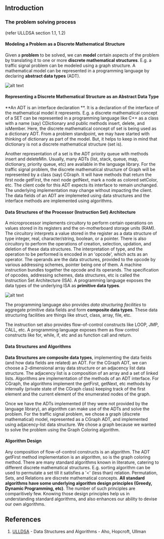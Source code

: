 ## Introduction

### The problem solving process
(refer ULLDSA section 1.1, 1.2)

#### Modeling a Problem as a Discrete Mathematical Structure

Given a **problem** to be solved, we can **model** certain aspects of the problem by translating it to one or more **discrete mathematical structures**. E.g. a traffic signal problem can be modeled using a graph structure. A mathematical model can be represented in a programming language by declaring **abstract data types** (ADT).

![alt text](https://github.com/jeetendradhall/algorithms/raw/master/FromProblems2Instructions.png "From Problems to Machine Instructions")

#### Representing a Discrete Mathematical Structure as an Abstract Data Type

**An ADT is an interface declaration **. It is a declaration of the interface of the mathematical model it represents. E.g. a discrete mathematical concept of a SET can be represented in a programming language like C++ as a class with a name (say) CDictionary and public methods insert, delete, and isMember. Here, the discrete mathematical concept of set is being used as a dictionary ADT. From a problem standpoint, we may have started with thinking of dictionary as part of the model. But, it helps to keep in mind that dictionary is not a discrete mathematical structure (set is).

Another representation of a set is the ADT priority queue with methods insert and deleteMin. Usually, many ADTs (list, stack, queue, map, dictionary, priority queue, etc) are available in the language library. For the traffic signal problem, the discrete mathematical structure of Graph will be represented by a class (say) CGraph. It will have methods that return the first node getFirst, the next node getNext, mark a node as colored setColor, etc. The client code for this ADT expects its interface to remain unchanged. The underlying implementation may change without impacting the client. The data fields of an ADT are implemeted using data structures and the interface methods are implemented using algorithms.

#### Data Structures of the Processor (Instruction Set) Architecture
A microprocessor implements circuitory to perform certain operations on values stored in its registers and the on-motherboard storage units (RAM). The circuitory interprets a value stored in the register as a data structure of type integer, real, character/string, boolean, or a pointer. There is also circuitory to perform the operations of creation, selection, updation, and deletion of these data structures. The interpretation of type, and the operation to be performed is encoded in an 'opcode', which acts as an operator. The operands are the data structures, provided to the opcode by various addressing schemes, pointer being one of them. A machine instruction bundles together the opcode and its operands. The specification of opcodes, addressing schemes, data structures, etc is called the Instruction Set Architecture (ISA). A programming language exposes the data types of the underlying ISA as **primitive data types**. 

![alt text](https://github.com/jeetendradhall/algorithms/raw/master/DataStructuresProcessorArchitecture.png "Data Structures of the Processor Architecture")

The programming language also provides _data structuring facilities_ to aggregate primitive data fields and form **composite data types**. These data structuring facilities are things like struct, class, array, file, etc.

The instruction set also provides flow-of-control constructs like LOOP, JMP, CALL, etc. A programming language exposes them as flow control constructs like for, while, if, etc and as function call and return.

#### Data Structures and Algorithms

**Data Structures are composite data types**, implementing the data fields (and how data fields are related) an ADT. For the CGraph ADT, we can choose a 2-dimensional array data structure or an adjacency list data structure. The adjacency list is a composition of an array and a set of linked lists. Algorithms are implementation of the methods of an ADT interface. For CGraph, the algorithms implement the getFirst, getNext, etc methods by internally (private state of the CGraph class) keeping track of the first element and the current element of the enumerated nodes of the graph.

Once we have the ADTs implemented (if they were not provided by the language library), an algorithm can make use of the ADTs and solve the problem. For the traffic signal problem, we chose a graph (discrete mathematical) model, represented as a CGraph ADT, and implemented using adjacency-list data structure. We chose a graph because we wanted to solve the problem using the Graph Coloring algorithm.

#### Algorithm Design

Any composition of flow-of-control constructs is an algorithm. The ADT getFirst method implementation is an algorithm, so is the graph coloring method. There are many standard algorithms known in literature, catering to different discrete mathematical structures. E.g. sorting algorithm can be used to permutate a set till it satisfies a '<' (less than) relation. Permutation, Sets, and Relations are discrete mathematical concepts. **All standard algorithms have some underlying algorithm design principles (Greedy, Dynamic Programming, etc)**. The number of such principles are comparitively few. Knowing those design principles help us in understanding standard algorithms, and also enhances our ability to devise our own algorithms.

## References
1. [ULLDSA](https://www.amazon.com/Data-Structures-Algorithms-Alfred-Aho/dp/0201000237/ref=sr11?crid=PED8DJ3UJARO&keywords=data+structures+and+algorithms.+aho%2C+ullman+%26+hopcroft&qid=1563976870&s=gateway&sprefix=ullman+data+structures+%2Caps%2C375&sr=8-1) - Data Structures and Algorithms - Aho, Hopcroft, Ullman
